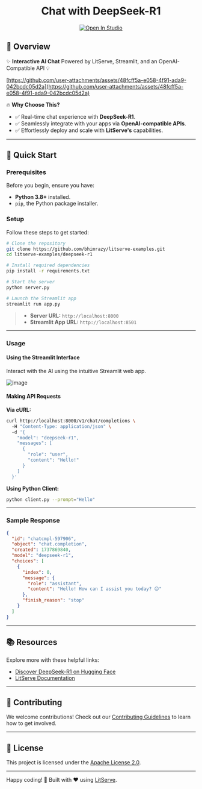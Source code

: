 <h1 align="center">Chat with DeepSeek-R1</h1>
<div align="center">
<a target="_blank" href="https://lightning.ai/bhimrajyadav/studios/chat-with-deepseek-r1-an-advanced-ai-reasoning-model">
  <img src="https://pl-bolts-doc-images.s3.us-east-2.amazonaws.com/app-2/studio-badge.svg" alt="Open In Studio"/>
</a>
</div>

## 🎯 Overview

✨ **Interactive AI Chat** Powered by LitServe, Streamlit, and an OpenAI-Compatible API 💡

[https://github.com/user-attachments/assets/48fcff5a-e058-4f91-ada9-042bcdc05d2a](https://github.com/user-attachments/assets/48fcff5a-e058-4f91-ada9-042bcdc05d2a)

🔥 **Why Choose This?**

- ✅ Real-time chat experience with **DeepSeek-R1**.
- ✅ Seamlessly integrate with your apps via **OpenAI-compatible APIs**.
- ✅ Effortlessly deploy and scale with **LitServe's** capabilities.

---

## 🚀 Quick Start

### Prerequisites

Before you begin, ensure you have:

- **Python 3.8+** installed.
- `pip`, the Python package installer.

### Setup

Follow these steps to get started:

```bash
# Clone the repository
git clone https://github.com/bhimrazy/litserve-examples.git
cd litserve-examples/deepseek-r1

# Install required dependencies
pip install -r requirements.txt

# Start the server
python server.py

# Launch the Streamlit app
streamlit run app.py
```

> - **Server URL:** `http://localhost:8000`
> - **Streamlit App URL:** `http://localhost:8501`

---

### Usage

#### Using the Streamlit Interface

Interact with the AI using the intuitive Streamlit web app.

![image](https://github.com/user-attachments/assets/df1a5ca3-0f65-4a7f-bdf3-f895ea724862)

#### Making API Requests

**Via cURL:**

```sh
curl http://localhost:8000/v1/chat/completions \  
  -H "Content-Type: application/json" \  
  -d '{
    "model": "deepseek-r1",
    "messages": [
      {
        "role": "user",
        "content": "Hello!"
      }
    ]
  }'
```

**Using Python Client:**

```sh
python client.py --prompt="Hello"
```

---

### Sample Response

```json
{
  "id": "chatcmpl-597906",
  "object": "chat.completion",
  "created": 1737869840,
  "model": "deepseek-r1",
  "choices": [
    {
      "index": 0,
      "message": {
        "role": "assistant",
        "content": "Hello! How can I assist you today? 😊"
      },
      "finish_reason": "stop"
    }
  ]
}
```

---

## 📚 Resources

Explore more with these helpful links:

- [Discover DeepSeek-R1 on Hugging Face](https://huggingface.co/deepseek-ai/DeepSeek-R1)
- [LitServe Documentation](https://lightning.ai/docs/litserve/home)

---

## 🤝 Contributing

We welcome contributions! Check out our [Contributing Guidelines](../CONTRIBUTING.md) to learn how to get involved.

---

## 📜 License

This project is licensed under the [Apache License 2.0](../LICENSE).

---

Happy coding! 🎉
Built with ❤️ using [LitServe](https://github.com/Lightning-AI/litserve).
